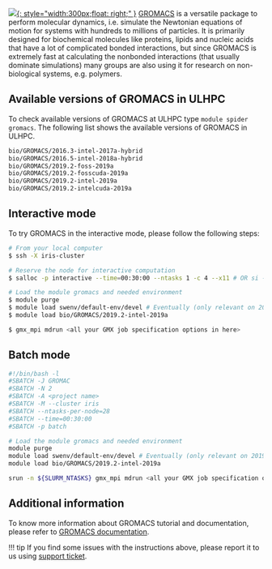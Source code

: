 [![](https://www.nvidia.com/content/dam/en-zz/Solutions/Data-Center/gromacs/GROMACS-Logo.png){: style="width:300px;float: right;" }](http://www.gromacs.org/)
[GROMACS](http://www.gromacs.org/) is a versatile package to perform molecular dynamics, i.e. simulate
the Newtonian equations of motion for systems with hundreds to millions of particles.
It is primarily designed for biochemical molecules like proteins, lipids and nucleic
acids that have a lot of complicated bonded interactions, but since GROMACS
is extremely fast at calculating the nonbonded interactions
(that usually dominate simulations) many groups are also using it
for research on non-biological systems, e.g. polymers.

## Available versions of GROMACS in ULHPC
To check available versions of GROMACS at ULHPC type `module spider gromacs`.
The following list shows the available versions  of GROMACS in ULHPC. 
```bash
bio/GROMACS/2016.3-intel-2017a-hybrid
bio/GROMACS/2016.5-intel-2018a-hybrid
bio/GROMACS/2019.2-foss-2019a
bio/GROMACS/2019.2-fosscuda-2019a
bio/GROMACS/2019.2-intel-2019a
bio/GROMACS/2019.2-intelcuda-2019a
```

## Interactive mode
To try GROMACS in the interactive mode, please follow the following steps:

```bash
# From your local computer
$ ssh -X iris-cluster

# Reserve the node for interactive computation
$ salloc -p interactive --time=00:30:00 --ntasks 1 -c 4 --x11 # OR si --x11 [...]

# Load the module gromacs and needed environment 
$ module purge
$ module load swenv/default-env/devel # Eventually (only relevant on 2019a software environment) 
$ module load bio/GROMACS/2019.2-intel-2019a

$ gmx_mpi mdrun <all your GMX job specification options in here>
```

## Batch mode
```bash
#!/bin/bash -l
#SBATCH -J GROMAC
#SBATCH -N 2
#SBATCH -A <project name>
#SBATCH -M --cluster iris 
#SBATCH --ntasks-per-node=28
#SBATCH --time=00:30:00
#SBATCH -p batch

# Load the module gromacs and needed environment 
module purge
module load swenv/default-env/devel # Eventually (only relevant on 2019a software environment) 
module load bio/GROMACS/2019.2-intel-2019a

srun -n ${SLURM_NTASKS} gmx_mpi mdrun <all your GMX job specification options in here>
```
## Additional information
To know more information about GROMACS tutorial and documentation,
please refer to [GROMACS documentation](http://manual.gromacs.org/).

!!! tip
    If you find some issues with the instructions above,
    please report it to us using [support ticket](https://hpc.uni.lu/support).
